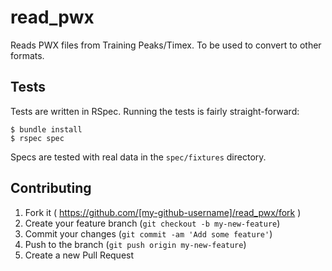 # read_pwx

Reads PWX files from Training Peaks/Timex. To be used to convert to other formats.

## Tests

Tests are written in RSpec. Running the tests is fairly straight-forward:

    $ bundle install
    $ rspec spec

Specs are tested with real data in the `spec/fixtures` directory.

## Contributing

1. Fork it ( https://github.com/[my-github-username]/read_pwx/fork )
2. Create your feature branch (`git checkout -b my-new-feature`)
3. Commit your changes (`git commit -am 'Add some feature'`)
4. Push to the branch (`git push origin my-new-feature`)
5. Create a new Pull Request
